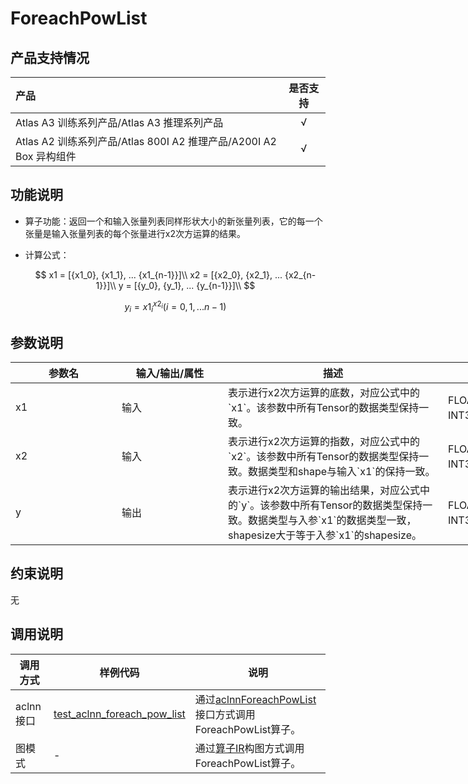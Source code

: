 # ForeachPowList

## 产品支持情况

|产品             |  是否支持  |
|:-------------------------|:----------:|
|  <term>Atlas A3 训练系列产品/Atlas A3 推理系列产品</term>   |     √    |
|  <term>Atlas A2 训练系列产品/Atlas 800I A2 推理产品/A200I A2 Box 异构组件</term>     |     √    |

## 功能说明

- 算子功能：返回一个和输入张量列表同样形状大小的新张量列表，它的每一个张量是输入张量列表的每个张量进行x2次方运算的结果。
- 计算公式：
  
  $$
  x1 = [{x1_0}, {x1_1}, ... {x1_{n-1}}]\\
  x2 = [{x2_0}, {x2_1}, ... {x2_{n-1}}]\\
  y = [{y_0}, {y_1}, ... {y_{n-1}}]\\
  $$

  $$
  y_i = x1_i^{x2_i}  (i=0,1,...n-1)
  $$

## 参数说明

<table style="undefined;table-layout: fixed; width: 1005px"><colgroup>
  <col style="width: 170px">
  <col style="width: 170px">
  <col style="width: 352px">
  <col style="width: 213px">
  <col style="width: 100px">
  </colgroup>
  <thead>
    <tr>
      <th>参数名</th>
      <th>输入/输出/属性</th>
      <th>描述</th>
      <th>数据类型</th>
      <th>数据格式</th>
    </tr></thead>
  <tbody>
    <tr>
      <td>x1</td>
      <td>输入</td>
      <td>表示进行x2次方运算的底数，对应公式中的`x1`。该参数中所有Tensor的数据类型保持一致。</td>
      <td>FLOAT32、FLOAT16、INT32、BFLOAT16</td>
      <td>ND</td>
    </tr>
    <tr>
      <td>x2</td>
      <td>输入</td>
      <td>表示进行x2次方运算的指数，对应公式中的`x2`。该参数中所有Tensor的数据类型保持一致。数据类型和shape与输入`x1`的保持一致。</td>
      <td>FLOAT32、FLOAT16、INT32、BFLOAT16</td>
      <td>ND</td>
    </tr>
    <tr>
      <td>y</td>
      <td>输出</td>
      <td>表示进行x2次方运算的输出结果，对应公式中的`y`。该参数中所有Tensor的数据类型保持一致。数据类型与入参`x1`的数据类型一致，shapesize大于等于入参`x1`的shapesize。</td>
      <td>FLOAT32、FLOAT16、INT32、BFLOAT16</td>
      <td>ND</td>
    </tr>
  </tbody></table>

## 约束说明

无

## 调用说明

| 调用方式   | 样例代码           | 说明                                         |
| ---------------- | --------------------------- | --------------------------------------------------- |
| aclnn接口  | [test_aclnn_foreach_pow_list](examples/test_aclnn_foreach_pow_list.cpp) | 通过[aclnnForeachPowList](docs/aclnnForeachPowList.md)接口方式调用ForeachPowList算子。 |
| 图模式 | -  | 通过[算子IR](op_graph/foreach_pow_list_proto.h)构图方式调用ForeachPowList算子。         |

<!--[test_geir_foreach_pow_list](examples/test_geir_foreach_pow_list.cpp)-->